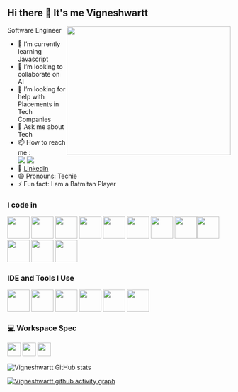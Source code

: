 ## Hi there 👋 It's me Vigneshwartt

Software Engineer 
<img align="right" width="370" height="290" src="https://media4.giphy.com/media/UDclWKlmfmq7twI3iJ/giphy.webp?cid=790b7611vrfesd41us2b0rthnethmwmwe97bywvi3ligw8kq&ep=v1_gifs_search&rid=giphy.webp&ct=g">
- 🌱 I’m currently learning Javascript
- 👯 I’m looking to collaborate on AI
- 🤔 I’m looking for help with Placements in Tech Companies
- 💬 Ask me about Tech
- 📫 How to reach me :
<br /> [<img src="https://img.shields.io/badge/Twitter-1DA1F2?style=for-the-badge&logo=twitter&logoColor=white" />](https://x.com/VigneshwartT?t=0wpjAFTos7NvJ3mnPFmfqw&s=09) [<img src="https://img.shields.io/badge/LinkedIn-0077B5?style=for-the-badge&logo=linkedin&logoColor=white" />](www.linkedin.com/in/vigneshwartt22t)
- 🔗 [LinkedIn](www.linkedin.com/in/vigneshwartt22t)
- 😄 Pronouns: Techie
- ⚡ Fun fact: I am a Batmitan Player

### I code in
<img height="50" width="50" src="https://img.icons8.com/color/48/000000/python.png" /> <img height="50" width="50" src="https://img.icons8.com/color/48/000000/c-programming.png" /> <img height="50" width="50" src="https://img.icons8.com/color/48/000000/c-plus-plus-logo.png" /> <img height="50" width="50" src="https://img.icons8.com/color/48/000000/java-coffee-cup-logo.png" /> <img height="50" width="50" src="https://img.icons8.com/color/48/000000/html-5.png" /> <img height="50" width="50" src="https://img.icons8.com/color/48/000000/css3.png" />  <img height="50" width="50" src="https://img.icons8.com/color/48/000000/bootstrap.png" />
<img height="50" width="50" src="https://img.icons8.com/color/48/000000/javascript.png"/><img height="50" width="50" src="https://img.icons8.com/fluent/48/000000/arduino.png"/> <img height="50" width="50" src="https://img.icons8.com/color/48/000000/react-native.png"/>  <img height="50" width="50" src="https://img.icons8.com/color/48/000000/mysql-logo.png"/>   <img height="50" width="50" src="https://img.icons8.com/color/48/000000/spring-logo.png"/> 

### IDE and Tools I Use
<img height="50" width="50" src="https://img.icons8.com/color/48/000000/visual-studio-code-2019.png"/> <img height="50" width="50" src="https://img.icons8.com/color/48/000000/pycharm.png"/> <img height="50" width="50" src="https://img.icons8.com/color/50/000000/git.png"/> <img height="50" width="50" src="https://img.icons8.com/dusk/64/000000/anaconda.png"/> <img height="50" src="https://img.icons8.com/officel/480/null/java-eclipse.png"/>  <img height="50" width="50" src="https://img.icons8.com/doodle/48/000000/adobe-photoshop.png"/>  


### 💻 Workspace Spec
<img height="30" src="https://img.shields.io/badge/ASUS TUF-ED1C24?style=for-the-badge&logo=asus&logoColor=black"/> <img height="30" src="https://img.shields.io/badge/NVIDIA-GTX1650-76B900?style=for-the-badge&logo=nvidia&logoColor=white"/>  <img height="30" src="https://img.shields.io/badge/AMD-Ryzen_5_4600H-ED1C24?style=for-the-badge&logo=amd&logoColor=white"/> 

![Vigneshwartt GitHub stats](https://github-readme-stats.vercel.app/api?username=Vigneshwartt&theme=dark&show_icons=true&&hide=issues,contribs)


[![Vigneshwartt github activity graph](https://github-readme-activity-graph.vercel.app/graph?username=Vigneshwartt&bg_color=000000&color=ffffff&line=51f565&point=ffffff&area=true&hide_border=true)](https://github.com/ashutosh00710/github-readme-activity-graph)
